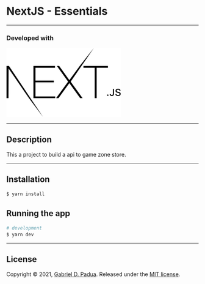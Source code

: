 # NextJS - Essentials

---

### Developed with

<div>
  <img src="./docs/logo.png" width="300">
<div>

---
## Description

This a project to build a api to game zone store.

---
## Installation

```bash
$ yarn install
```

## Running the app

```bash
# development
$ yarn dev

```

---
## License

Copyright © 2021, [Gabriel D. Padua](https://github.com/gabrielDpadua21).
Released under the [MIT license](LICENSE).
